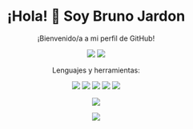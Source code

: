 <!-- Encabezado -->
<h1 align="center">¡Hola! 👋 Soy Bruno Jardon</h1>

<!-- Descripción -->
<p align="center">¡Bienvenido/a a mi perfil de GitHub!</p>

<!-- Iconos sociales -->
<p align="center">
  <a href="https://jbnsta.netlify.app/"><img src="https://img.shields.io/badge/-Sitio%20Web-000?style=flat&logo=Google-Chrome&logoColor=white"></a>
  <a href="https://www.linkedin.com/in/bruno-jardon-93bba523a/"><img src="https://img.shields.io/badge/-LinkedIn-0077B5?style=flat&logo=LinkedIn&logoColor=white"></a>
</p>

<!-- Lenguajes y herramientas -->
<p align="center">Lenguajes y herramientas:</p>
<p align="center">
  <img src="https://img.shields.io/badge/-C++-3776AB?style=flat&logo=C%2B%2B&logoColor=white">
  <img src="https://img.shields.io/badge/-JavaScript-F7DF1E?style=flat&logo=JavaScript&logoColor=black">
  <img src="https://img.shields.io/badge/-HTML5-E34F26?style=flat&logo=HTML5&logoColor=white">
  <img src="https://img.shields.io/badge/-CSS3-1572B6?style=flat&logo=CSS3&logoColor=white">
  <img src="https://img.shields.io/badge/-Git-F05032?style=flat&logo=Git&logoColor=white">
</p>

<!-- Estadísticas de GitHub -->
<p align="center">
  <img src="https://github-readme-stats.vercel.app/api?username=brunojardon&show_icons=true&theme=dracula">
</p>

<!-- Proyectos destacados que aun no tengo pero ya tendre
<h3 align="center">Proyectos Destacados</h3>
<ul>
  <li><a href="[enlace al repositorio del proyecto]">Nombre del Proyecto 1</a></li>
  <li><a href="[enlace al repositorio del proyecto]">Nombre del Proyecto 2</a></li>
  <li><a href="[enlace al repositorio del proyecto]">Nombre del Proyecto 3</a></li>
</ul>
-->

<!-- Visualizaciones de perfil -->
<p align="center">
  <img src="https://komarev.com/ghpvc/?username=brunojardon&color=blueviolet">
</p>
